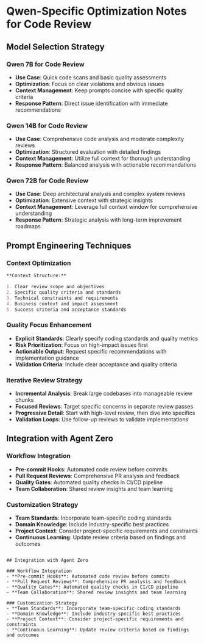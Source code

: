 # Qwen-Specific Optimization Notes for Code Review

## Model Selection Strategy

### Qwen 7B for Code Review

- **Use Case**: Quick code scans and basic quality assessments
- **Optimization**: Focus on clear violations and obvious issues
- **Context Management**: Keep prompts concise with specific quality criteria
- **Response Pattern**: Direct issue identification with immediate recommendations

### Qwen 14B for Code Review

- **Use Case**: Comprehensive code analysis and moderate complexity reviews
- **Optimization**: Structured evaluation with detailed findings
- **Context Management**: Utilize full context for thorough understanding
- **Response Pattern**: Balanced analysis with actionable recommendations

### Qwen 72B for Code Review

- **Use Case**: Deep architectural analysis and complex system reviews
- **Optimization**: Extensive context with strategic insights
- **Context Management**: Leverage full context window for comprehensive understanding
- **Response Pattern**: Strategic analysis with long-term improvement roadmaps

## Prompt Engineering Techniques

### Context Optimization

```markdown
**Context Structure:**

1. Clear review scope and objectives
2. Specific quality criteria and standards
3. Technical constraints and requirements
4. Business context and impact assessment
5. Success criteria and acceptance standards
```

### Quality Focus Enhancement

- **Explicit Standards**: Clearly specify coding standards and quality metrics
- **Risk Prioritization**: Focus on high-impact issues first
- **Actionable Output**: Request specific recommendations with implementation guidance
- **Validation Criteria**: Include clear acceptance and quality criteria

### Iterative Review Strategy

- **Incremental Analysis**: Break large codebases into manageable review chunks
- **Focused Reviews**: Target specific concerns in separate review passes
- **Progressive Detail**: Start with high-level review, then dive into specifics
- **Validation Loops**: Use follow-up reviews to validate implementations

## Integration with Agent Zero

### Workflow Integration

- **Pre-commit Hooks**: Automated code review before commits
- **Pull Request Reviews**: Comprehensive PR analysis and feedback
- **Quality Gates**: Automated quality checks in CI/CD pipeline
- **Team Collaboration**: Shared review insights and team learning

### Customization Strategy

- **Team Standards**: Incorporate team-specific coding standards
- **Domain Knowledge**: Include industry-specific best practices
- **Project Context**: Consider project-specific requirements and constraints
- **Continuous Learning**: Update review criteria based on findings and outcomes

```

## Integration with Agent Zero

### Workflow Integration
- **Pre-commit Hooks**: Automated code review before commits
- **Pull Request Reviews**: Comprehensive PR analysis and feedback
- **Quality Gates**: Automated quality checks in CI/CD pipeline
- **Team Collaboration**: Shared review insights and team learning

### Customization Strategy
- **Team Standards**: Incorporate team-specific coding standards
- **Domain Knowledge**: Include industry-specific best practices
- **Project Context**: Consider project-specific requirements and constraints
- **Continuous Learning**: Update review criteria based on findings and outcomes
```
